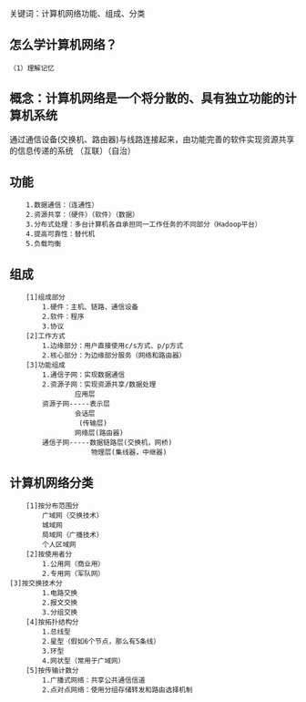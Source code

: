 关键词：计算机网络功能、组成、分类

## 怎么学计算机网络？
	（1）理解记忆


##	概念：计算机网络是一个将分散的、具有独立功能的计算机系统
通过通信设备(交换机、路由器)与线路连接起来，由功能完善的软件实现资源共享的信息传递的系统
（互联）（自治）
##	功能

		1.数据通信：（连通性）
		2.资源共享：（硬件）（软件）（数据）
		3.分布式处理：多台计算机各自承担同一工作任务的不同部分（Hadoop平台）
		4.提高可靠性：替代机
		5.负载均衡
##	组成

		[1]组成部分
			1.硬件：主机、链路、通信设备
			2.软件：程序
			3.协议
		[2]工作方式
			1.边缘部分：用户直接使用c/s方式、p/p方式
			2.核心部分：为边缘部分服务（网络和路由器）
		[3]功能组成
			1.通信子网：实现数据通信
			2.资源子网：实现资源共享/数据处理
					应用层
			资源子网-----表示层
					会话层
					 (传输层)
				 	网络层(路由器)
			通信子网-----数据链路层(交换机，网桥)
						物理层(集线器，中继器)

##	计算机网络分类

		[1]按分布范围分
			广域网（交换技术）
			城域网
			局域网（广播技术）
			个人区域网
		[2]按使用者分
			1.公用网（商业用）
			2.专用网（军队网）
    [3]按交换技术分
			1.电路交换
			2.报文交换
			3.分组交换
		[4]按拓扑结构分
			1.总线型
			2.星型（假如6个节点，那么有5条线）
			3.环型
			4.网状型（常用于广域网）
		[5]按传输计数分
			1.广播式网络：共享公共通信信道
			2.点对点网络：使用分组存储转发和路由选择机制


